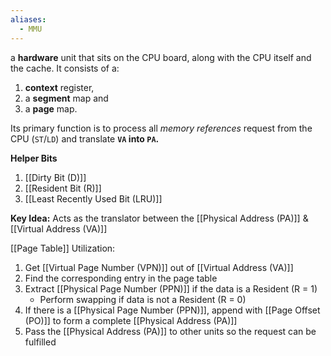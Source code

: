 ```yaml
---
aliases:
  - MMU
---
```


a **hardware** unit that sits on the CPU board, along with the CPU itself and the cache. It consists of a:

1. **context** register, 
2. a **segment** map and 
3. a **page** map. 

Its primary function is to process all _memory references_ request from the CPU (`ST`/`LD`) and translate **`VA` into `PA`.**

**Helper Bits**
1. [[Dirty Bit (D)]]
2. [[Resident Bit (R)]]
3. [[Least Recently Used Bit (LRU)]]

**Key Idea:**
Acts as the translator between the [[Physical Address (PA)]] & [[Virtual Address (VA)]]

[[Page Table]] Utilization:

1. Get [[Virtual Page Number (VPN)]] out of [[Virtual Address (VA)]]
2. Find the corresponding entry in the page table
3. Extract [[Physical Page Number (PPN)]] if the data is a Resident (R = 1)
	- Perform swapping if data is not a Resident (R = 0)
4. If there is a [[Physical Page Number (PPN)]], append with [[Page Offset (PO)]] to form a complete [[Physical Address (PA)]]
5. Pass the [[Physical Address (PA)]] to other units so the request can be fulfilled

